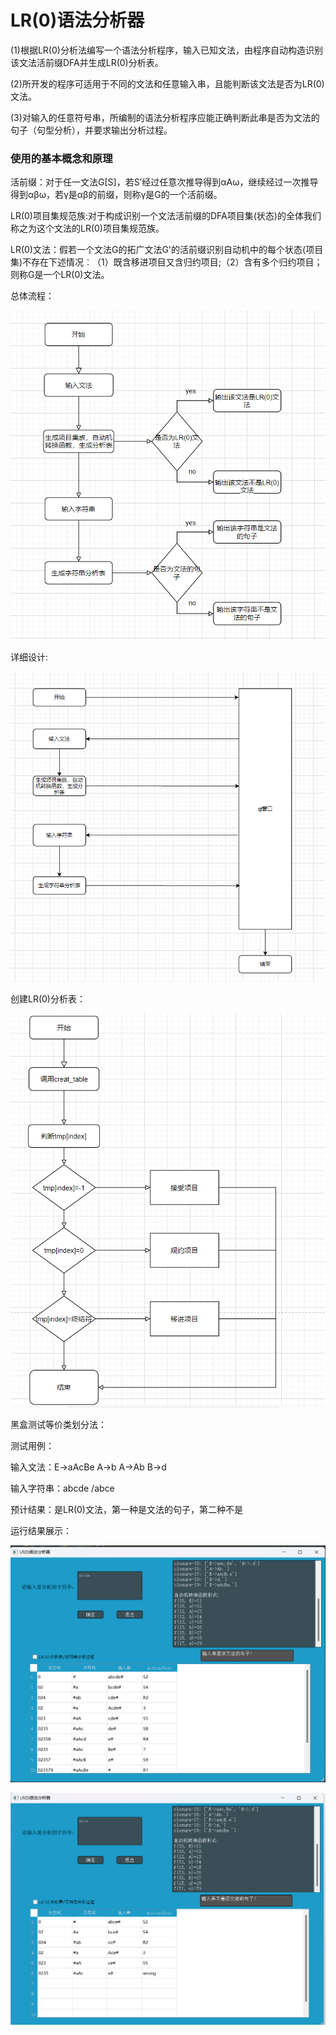 # LR(0)语法分析器
(1)根据LR(0)分析法编写一个语法分析程序，输入已知文法，由程序自动构造识别该文法活前缀DFA并生成LR(0)分析表。

(2)所开发的程序可适用于不同的文法和任意输入串，且能判断该文法是否为LR(0)文法。

(3)对输入的任意符号串，所编制的语法分析程序应能正确判断此串是否为文法的句子（句型分析），并要求输出分析过程。

### 使用的基本概念和原理

活前缀：对于任一文法G[S]，若S’经过任意次推导得到αAω，继续经过一次推导得到αβω，若γ是αβ的前缀，则称γ是G的一个活前缀。

LR(0)项目集规范族:对于构成识别一个文法活前缀的DFA项目集(状态)的全体我们称之为这个文法的LR(0)项目集规范族。

LR(0)文法：假若一个文法G的拓广文法G'的活前缀识别自动机中的每个状态(项目集)不存在下述情况︰（1）既含移进项目又含归约项目;（2）含有多个归约项目；则称G是一个LR(0)文法。

总体流程：

![](test/图片1.png)

详细设计:

![](test/图片2.png)

创建LR(0)分析表：

![](test/图片3.png)

黑盒测试等价类划分法：

测试用例：

输入文法：E->aAcBe  A->b  A->Ab  B->d

输入字符串：abcde /abce

预计结果：是LR(0)文法，第一种是文法的句子，第二种不是

运行结果展示：

![](test/图片4.png)

![](test/图片5.png)
